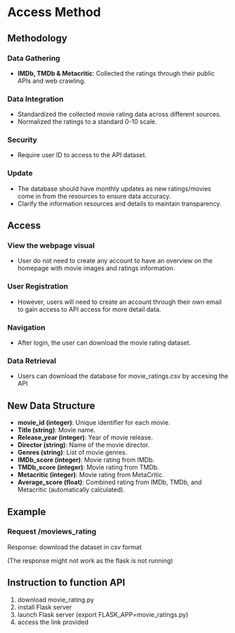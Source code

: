 # Access Method

## Methodology

### Data Gathering
- **IMDb, TMDb & Metacritic**: Collected the ratings through their public APIs and web crawling.

### Data Integration
- Standardized the collected movie rating data across different sources.
- Normalized the ratings to a standard 0-10 scale.

### Security
- Require user ID to access to the API dataset.

### Update
- The database should have monthly updates as new ratings/movies come in from the resources to ensure data accuracy.
- Clarify the information resources and details to maintain transparency.

## Access

### View the webpage visual
- User do not need to create any account to have an overview on the homepage with movie images and ratings information.

### User Registration
- However, users will need to create an account through their own email to gain access to API access for more detail data.

### Navigation
- After login, the user can download the movie rating dataset.

### Data Retrieval
- Users can download the database for movie_ratings.csv by accesing the API

## New Data Structure

- **movie_id (integer)**: Unique identifier for each movie.
- **Title (string)**: Movie name.
- **Release_year (integer)**: Year of movie release.
- **Director (string)**: Name of the movie director.
- **Genres (string)**: List of movie genres.
- **IMDb_score (integer)**: Movie rating from IMDb.
- **TMDb_score (integer)**: Movie rating from TMDb.
- **Metacritic (integer)**: Movie rating from MetaCritic.
- **Average_score (float)**: Combined rating from IMDb, TMDb, and Metacritic (automatically calculated).
  

## Example

### Request <api>/moviews_rating
Response: download the dataset in csv format

(The response might not work as the flask is not running)

## Instruction to function API
1. download movie_rating.py
2. install Flask server
3. launch Flask server (export FLASK_APP=movie_ratings.py)
4. access the link provided
